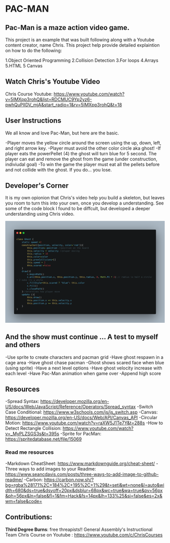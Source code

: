 # **PAC-MAN**

## Pac-Man is a maze action video game. 

This project is an example that was built following along with a Youtube content creator, name Chris. This project help provide detailed explaintion on how to do the following: 


1.Object Oriented Programming 
2.Collision Detection 
3.For loops 
4.Arrays 
5.HTML 5 Canvas


## Watch Chris's Youtube Video 
Chris Course Youtube: https://www.youtube.com/watch?v=5IMXpp3rohQ&list=RDCMUC9Yp2yz6-pwhQuPlIDV_mjA&start_radio=1&rv=5IMXpp3rohQ&t=18

## User Instructions 

We all know and love Pac-Man, but here are the basic.

-Player moves the yellow circle around the screen
using the up, down, left, and right arrow key.
-Player must avoid the other color circle aka ghost!
-If player eats the powerPellet (4) the ghost will turn blue for 5 second. The player can eat and remove the ghost from the game (under construction, indiviudal goal)
-To win the game the player must eat all the pellets before and not collide with the ghost. If you do... you lose. 

## Developer's Corner

It is my own opionion that Chris's video help you build a skeleton, but leaves you room to turn this into your own, once you develop a understanding. See some of the code block I found to be diffcult, but developed a deeper understanding using Chris video. 

![Classes!](images/carbon.png)




## And the show must continue ... A test to myself and others 

-Use sprite to create characters and pacman grid
-Have ghost respawn in a cage area
-Have ghost chase pacman 
-Ghost shows scared face when blue (using sprite)
-Have a next level options 
-Have ghost velocity increase with each level 
-Have Pac-Man animation when game over 
-Append high score 





## Resources 
-Spread Syntax: https://developer.mozilla.org/en-US/docs/Web/JavaScript/Reference/Operators/Spread_syntax
-Switch Case Conditional: https://www.w3schools.com/js/js_switch.asp
-Canvas: https://developer.mozilla.org/en-US/docs/Web/API/Canvas_API
-Circular Motion: https://www.youtube.com/watch?v=raXW5J1Te7Y&t=288s
-How to Detect Rectangle Collision: https://www.youtube.com/watch?v=_MyPLZSGS3s&t=395s
-Sprite for PacMan: https://spritedatabase.net/file/15069


### Read me resources 
-Markdown CheatSheet: https://www.markdownguide.org/cheat-sheet/
-Three ways to add images to your Readme: https://www.seancdavis.com/posts/three-ways-to-add-image-to-github-readme/
-Carbon: https://carbon.now.sh/?bg=rgba%28171%2C+184%2C+195%2C+1%29&t=seti&wt=none&l=auto&width=680&ds=true&dsyoff=20px&dsblur=68px&wc=true&wa=true&pv=56px&ph=56px&ln=false&fl=1&fm=Hack&fs=14px&lh=133%25&si=false&es=2x&wm=false&code=




## Contributions:

**Third Degree Burns**: free threapists!!
General Assembly's Instructional Team 
Chris Course on Youtube : https://www.youtube.com/c/ChrisCourses




